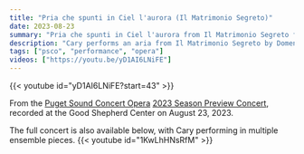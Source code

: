 ```yaml
---
title: "Pria che spunti in Ciel l'aurora (Il Matrimonio Segreto)"
date: 2023-08-23
summary: "Pria che spunti in Ciel l'aurora from Il Matrimonio Segreto from the 2023 PSCO Season Preview Concert"
description: "Cary performs an aria from Il Matrimonio Segreto by Domenico Cimarosa with Puget Sound Concert Opera in August 2023."
tags: ["psco", "performance", "opera"]
videos: ["https://youtu.be/yD1AI6LNiFE"]
---
```

{{< youtube id="yD1AI6LNiFE?start=43" >}}

From the [Puget Sound Concert Opera](https://www.pugetsoundconcertopera.org/) [2023 Season Preview Concert](http://www.pugetsoundconcertopera.org/studiopreview2023.html), recorded at the Good Shepherd Center on August 23, 2023.

The full concert is also available below, with Cary performing in multiple ensemble pieces.
{{< youtube id="1KwLhHNsRfM" >}}
